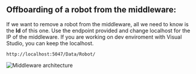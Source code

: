 ## Offboarding of a robot from the middleware:

If we want to remove a robot from the middleware, all we need to know is the **Id** of this one. Use the endpoint provided and change localhost for the IP of the middleware. If you are working on dev enviroment with Visual Studio, you can keep the localhost.

```
http://localhost:5047/Data/Robot/
````

<p align="left">
  <img src="img/deleteRobot.png" alt="Middleware architecture"/>
</p>
